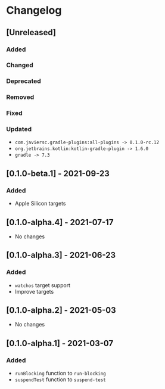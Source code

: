 # Changelog

## [Unreleased]

### Added

### Changed

### Deprecated

### Removed

### Fixed

### Updated
- `com.javiersc.gradle-plugins:all-plugins -> 0.1.0-rc.12`
- `org.jetbrains.kotlin:kotlin-gradle-plugin -> 1.6.0`
- `gradle -> 7.3`


## [0.1.0-beta.1] - 2021-09-23

### Added
- Apple Silicon targets

## [0.1.0-alpha.4] - 2021-07-17
- No changes

## [0.1.0-alpha.3] - 2021-06-23

### Added
- `watchos` target support
- Improve targets

## [0.1.0-alpha.2] - 2021-05-03
- No changes

## [0.1.0-alpha.1] - 2021-03-07

### Added
- `runBlocking` function to `run-blocking`
- `suspendTest` function to `suspend-test`
